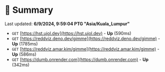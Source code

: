 # 📖 Summary
Last updated: **6/9/2024, 9:59:04 PTG "Asia/Kuala_Lumpur"**

- `GET` [https://hst.ujol.dev](https://hst.ujol.dev) - **Up** (590ms)
- `GET` [https://reddviz.deno.dev/gimme](https://reddviz.deno.dev/gimme) - **Up** (1785ms)
- `GET` [https://reddviz.amar.kim/gimme](https://reddviz.amar.kim/gimme) - **Up** (586ms)
- `GET` [https://dumb.onrender.com](https://dumb.onrender.com) - **Up** (342ms)
